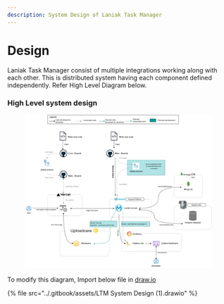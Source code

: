 ```yaml
---
description: System Design of Laniak Task Manager
---
```


# Design

Laniak Task Manager consist of multiple integrations working along with each other. This is distributed system having each component defined independently. Refer High Level Diagram below.

### High Level system design

<div data-full-width="true">

<figure><img src="../.gitbook/assets/LTM System Design.jpg" alt=""><figcaption></figcaption></figure>

</div>

To modify this diagram, Import below file in [draw.io](https://app.diagrams.net/)

{% file src="../.gitbook/assets/LTM System Design (1).drawio" %}
